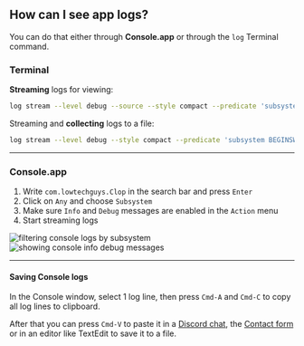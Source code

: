 ## How can I see app logs?

You can do that either through **Console.app** or through the `log` Terminal command.

### Terminal

**Streaming** logs for viewing:

```sh
log stream --level debug --source --style compact --predicate 'subsystem BEGINSWITH "com.lowtechguys.Clop"'
```

Streaming and **collecting** logs to a file:

```sh
log stream --level debug --style compact --predicate 'subsystem BEGINSWITH "com.lowtechguys.Clop"' | tee ~/Desktop/clop.txt
```

---

### Console.app

1. Write `com.lowtechguys.Clop` in the search bar and press `Enter`
2. Click on `Any` and choose `Subsystem`
2. Make sure `Info` and `Debug` messages are enabled in the `Action` menu
3. Start streaming logs

<div class="flex flex-center my-8">
    <img src="https://files.lowtechguys.com/console-subsystem-clop.png" alt="filtering console logs by subsystem" class="mr-1" />
    <img src="https://files.lunar.fyi/console-info-debug.webp" alt="showing console info debug messages" class="ml-1" />
</div>

---

#### Saving Console logs

In the Console window, select 1 log line, then press `Cmd-A` and `Cmd-C` to copy all log lines to clipboard.

After that you can press `Cmd-V` to paste it in a [Discord chat](https://discord.gg/99vACD8D5u), the [Contact form](/contact) or in an editor like TextEdit to save it to a file.
